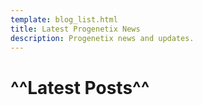 ```yaml
---
template: blog_list.html
title: Latest Progenetix News
description: Progenetix news and updates.
---
```


# ^^Latest Posts^^

